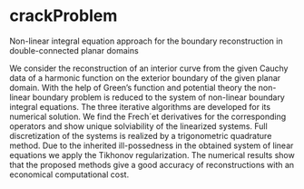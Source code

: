 # crackProblem
Non-linear integral equation approach for
the boundary reconstruction in
double-connected planar domains


We consider the reconstruction of an interior curve from the given Cauchy data
of a harmonic function on the exterior boundary of the given planar domain. With
the help of Green’s function and potential theory the non-linear boundary problem is reduced to the system of non-linear boundary integral equations. The three
iterative algorithms are developed for its numerical solution. We find the Frech´et
derivatives for the corresponding operators and show unique solviability of the linearized systems. Full discretization of the systems is realized by a trigonometric
quadrature method. Due to the inherited ill-possedness in the obtained system
of linear equations we apply the Tikhonov regularization. The numerical results
show that the proposed methods give a good accuracy of reconstructions with an
economical computational cost.
